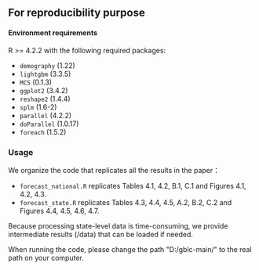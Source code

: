 ## For reproducibility purpose

#### Environment requirements

R >= 4.2.2 with the following required packages:

- `demography` (1.22)
- `lightgbm` (3.3.5)
- `MCS` (0.1.3)
- `ggplot2` (3.4.2)
- `reshape2` (1.4.4)
- `splm` (1.6-2)
- `parallel` (4.2.2)
- `doParallel` (1.0.17)
- `foreach` (1.5.2)

### Usage

We organize the code that replicates all the results in the paper：

- `forecast_national.R` replicates Tables 4.1, 4.2, B.1, C.1 and Figures 4.1, 4.2, 4.3.
- `forecast_state.R` replicates Tables 4.3, 4.4, 4.5, A.2, B.2, C.2 and Figures 4.4, 4.5, 4.6, 4.7.

Because processing state-level data is time-consuming, we provide intermediate results (/data) that can be loaded if needed.

When running the code, please change the path "D:/gblc-main/" to the real path on your computer.

